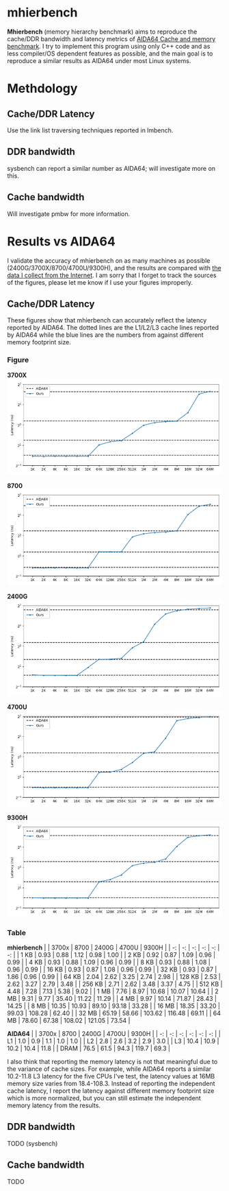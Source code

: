 # mhierbench
**Mhierbench** (memory hierarchy benchmark) aims to reproduce the cache/DDR bandwidth and latency metrics of [AIDA64 Cache and memory benchmark](https://www.aida64.co.uk/user-manual/cache-and-memory-benchmark).
I try to implement this program using only C++ code and as less compiler/OS dependent features as possible, and the main goal is to reproduce a similar results as AIDA64 under most Linux systems.

# Methdology
## Cache/DDR Latency
Use the link list traversing techniques reported in lmbench.

## DDR bandwidth
sysbench can report a similar number as AIDA64; will investigate more on this.

## Cache bandwidth
Will investigate pmbw for more information.

# Results vs AIDA64
I validate the accuracy of mhierbench on as many machines as possible (2400G/3700X/8700/4700U/9300H),
and the results are compared with [the data I collect from the Internet](./images/aida64_reference).
I am sorry that I forget to track the sources of the figures, please let me know if I use your figures improperly.

## Cache/DDR Latency
These figures show that mhierbench can accurately reflect the latency reported by AIDA64. The dotted lines are the L1/L2/L3 cache lines reported by AIDA64 while the blue lines are the numbers from against different memory footprint size.

### Figure
**3700X**
![3700X](./images/mhierbench_result/3700X.png)

**8700**
![8700](./images/mhierbench_result/8700.png)

**2400G**
![2400G](./images/mhierbench_result/2400G.png)

**4700U**
![4700U](./images/mhierbench_result/4700U.png)

**9300H**
![9300H](./images/mhierbench_result/9300H.png)

### Table
**mhierbench**
|        | 3700x |  8700 |  2400G |  4700U | 9300H |
| -:     | -:    | -:    | -:     | -:     | -:    |
|   1 KB |  0.93 |  0.88 |   1.12 |   0.98 |  1.00 |
|   2 KB |  0.92 |  0.87 |   1.09 |   0.96 |  0.99 |
|   4 KB |  0.93 |  0.88 |   1.09 |   0.96 |  0.99 |
|   8 KB |  0.93 |  0.88 |   1.08 |   0.96 |  0.99 |
|  16 KB |  0.93 |  0.87 |   1.08 |   0.96 |  0.99 |
|  32 KB |  0.93 |  0.87 |   1.86 |   0.96 |  0.99 |
|  64 KB |  2.04 |  2.62 |   3.25 |   2.74 |  2.98 |
| 128 KB |  2.53 |  2.62 |   3.27 |   2.79 |  3.48 |
| 256 KB |  2.71 |  2.62 |   3.48 |   3.37 |  4.75 |
| 512 KB |  4.48 |  7.28 |   7.13 |   5.38 |  9.02 |
|   1 MB |  7.76 |  8.97 |  10.68 |  10.07 | 10.64 |
|   2 MB |  9.31 |  9.77 |  35.40 |  11.22 | 11.29 |
|   4 MB |  9.97 | 10.14 |  71.87 |  28.43 | 14.25 |
|   8 MB | 10.35 | 10.93 |  89.10 |  93.18 | 33.28 |
|  16 MB | 18.35 | 33.20 |  99.03 | 108.28 | 62.40 |
|  32 MB | 65.19 | 58.66 | 103.62 | 116.48 | 69.11 |
|  64 MB | 78.60 | 67.38 | 108.02 | 121.05 | 73.54 |

**AIDA64**
|        | 3700x |  8700 |  2400G |  4700U | 9300H |
| -:     | -:    | -:    | -:     | -:     | -:    |
| L1     |   1.0 |   0.9 |    1.1 |    1.0 |   1.0 |
| L2     |   2.8 |   2.6 |    3.2 |    2.9 |   3.0 |
| L3     |  10.4 |  10.9 |   10.2 |   10.4 |  11.8 |
| DRAM   |  76.5 |  61.5 |   94.3 |  119.7 |  69.3 |

I also think that reporting the memory latency is not that meaningful due to the variance of cache sizes.
For example, while AIDA64 reports a similar 10.2-11.8 L3 latency for the five CPUs I've test,
the latency values at 16MB memory size varies from 18.4-108.3.
Instead of reporting the independent cache latency, I report the latency against different memory footprint size which is more normalized, but you can still estimate the independent memory latency from the results.


## DDR bandwidth
TODO (sysbench)

## Cache bandwidth
TODO
